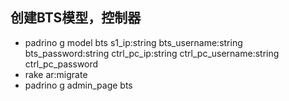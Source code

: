 ## 创建BTS模型，控制器
* padrino g model bts s1_ip:string bts_username:string bts_password:string ctrl_pc_ip:string ctrl_pc_username:string ctrl_pc_password
* rake ar:migrate
* padrino g admin_page bts
